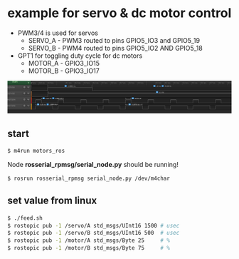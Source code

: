 # example for servo & dc motor control
- PWM3/4 is used for servos
  - SERVO_A - PWM3 routed to pins GPIO5_IO3 and GPIO5_19
  - SERVO_B - PWM4 routed to pins GPIO5_IO2 AND GPIO5_18
- GPT1 for toggling duty cycle for dc motors
  - MOTOR_A - GPIO3_IO15
  - MOTOR_B - GPIO3_IO17

![capture](capture.png) 

## start
```sh
$ m4run motors_ros
```

Node **rosserial_rpmsg/serial_node.py** should be running!
```sh
$ rosrun rosserial_rpmsg serial_node.py /dev/m4char
```

## set value from linux
```sh
$ ./feed.sh
$ rostopic pub -1 /servo/A std_msgs/UInt16 1500 # usec
$ rostopic pub -1 /servo/B std_msgs/UInt16 500  # usec
$ rostopic pub -1 /motor/A std_msgs/Byte 25     # %
$ rostopic pub -1 /motor/B std_msgs/Byte 75     # %
```
